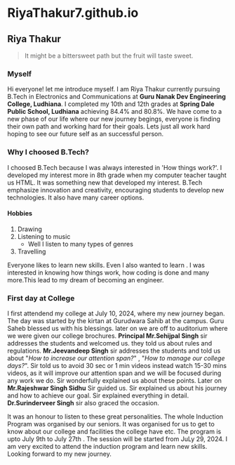 # RiyaThakur7.github.io

## Riya Thakur

>It might be a bittersweet path but the fruit will taste sweet.

### Myself
 Hi everyone! let me introduce myself. I am Riya Thakur currently pursuing B.Tech in Electronics and Communications at **Guru Nanak Dev Engineering College, Ludhiana**. I completed my 10th and 12th grades at **Spring Dale Public School, Ludhiana** achieving 84.4% and 80.8%. We have come to a new phase of our life where our new journey begings, everyone is  finding their own path and working hard for their goals. Lets just all work hard hoping to see our future self as an successful person.  

### Why I choosed B.Tech?
I choosed B.Tech because I was always interested in 'How things work?'. I developed my interest more in 8th grade when my computer teacher taught us HTML. It was something new that developed my interest. B.Tech emphasize innovation and creativity, encouraging students to develop new technologies. It also have many career options.

#### Hobbies
1. Drawing 
2. Listening to music
   * Well I listen to many types of genres
3. Travelling
   
Everyone likes to learn new skills. Even I also wanted to learn . I was interested in knowing how things work, how coding is done and many more.This lead to my dream of becoming an engineer.

### First day at College
I first attendend my college at July 10, 2024, where my new journey began. The day was started by the kirtan at Gurudwara Sahib at the campus. Guru Saheb blessed us with his blessings. later on we are off to auditorium where we were given our college brochures. **Principal Mr.Sehijpal Singh** sir  addresses the students and welcomed us. they told us about rules and regulations. **Mr.Jeevandeep Singh** sir addresses the students and told us about "_How to increase our attention span?_" , "_How to manage our college days?_". Sir told us to avoid 30 sec or 1 min videos instead watch 15-30 mins videos, as it will improve our attention span and we will be focused during any work we do. Sir wonderfully explained us about these points. Later on **Mr.Rajeshwar Singh Sidhu** Sir guided us. Sir explained us about his journey and how to achieve our goal. Sir explained everything in detail. **Dr.Surinderveer Singh** sir also graced the occasion.

It was an honour to listen to these great personalities. The whole Induction Program was organised by our seniors. It was organised for us to get to know about our college and facilities the college have etc. The program is upto July 9th to July 27th . The session will be started from JuLy 29, 2024. I am very excited to attend the induction program and learn new skills. Looking forward to my new journey.

